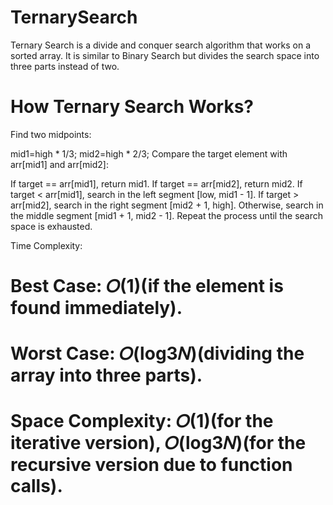 # TernarySearch
Ternary Search is a divide and conquer search algorithm that works on a sorted array. It is similar to Binary Search but divides the search space into three parts instead of two.

# How Ternary Search Works?
Find two midpoints:

mid1=high * 1/3;
mid2=high * 2/3;
Compare the target element with arr[mid1] and arr[mid2]:

If target == arr[mid1], return mid1.
If target == arr[mid2], return mid2.
If target < arr[mid1], search in the left segment [low, mid1 - 1].
If target > arr[mid2], search in the right segment [mid2 + 1, high].
Otherwise, search in the middle segment [mid1 + 1, mid2 - 1].
Repeat the process until the search space is exhausted.

Time Complexity:
# Best Case: 𝑂(1)(if the element is found immediately).
# Worst Case: 𝑂(log3𝑁)(dividing the array into three parts).
# Space Complexity: 𝑂(1)(for the iterative version), 𝑂(log3𝑁)(for the recursive version due to function calls).
